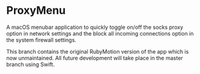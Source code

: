 # ProxyMenu
A macOS menubar application to quickly toggle on/off the socks proxy option in network settings and the block all incoming connections option in the system firewall settings.

This branch contains the original RubyMotion version of the app which is now unmaintained. All future development will take place in the master branch using Swift.
